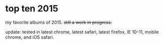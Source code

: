 # top ten 2015
my favorite albums of 2015. <strike>still a work in progress.</strike>

update: tested in latest chrome, latest safari, latest firefox, IE 10–11, mobile chrome, and iOS safari.
